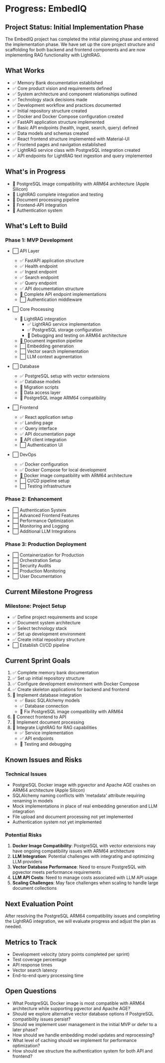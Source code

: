 # Progress: EmbedIQ

## Project Status: Initial Implementation Phase

The EmbedIQ project has completed the initial planning phase and entered the implementation phase. We have set up the core project structure and scaffolding for both backend and frontend components and are now implementing RAG functionality with LightRAG.

## What Works

- ✅ Memory Bank documentation established
- ✅ Core product vision and requirements defined
- ✅ System architecture and component relationships outlined
- ✅ Technology stack decisions made
- ✅ Development workflow and practices documented
- ✅ Initial repository structure created
- ✅ Docker and Docker Compose configuration created
- ✅ FastAPI application structure implemented
- ✅ Basic API endpoints (health, ingest, search, query) defined
- ✅ Data models and schemas created
- ✅ React frontend structure implemented with Material-UI
- ✅ Frontend pages and navigation established
- ✅ LightRAG service class with PostgreSQL integration created
- ✅ API endpoints for LightRAG text ingestion and query implemented

## What's in Progress

- 🔄 PostgreSQL image compatibility with ARM64 architecture (Apple Silicon)
- 🔄 LightRAG complete integration and testing
- 🔄 Document processing pipeline
- 🔄 Frontend-API integration
- 🔄 Authentication system

## What's Left to Build

### Phase 1: MVP Development

- ⬜ API Layer

  - ✅ FastAPI application structure
  - ✅ Health endpoint
  - ✅ Ingest endpoint
  - ✅ Search endpoint
  - ✅ Query endpoint
  - ✅ API documentation structure
  - 🔄 Complete API endpoint implementations
  - ⬜ Authentication middleware

- ⬜ Core Processing

  - 🔄 LightRAG integration
    - ✅ LightRAG service implementation
    - ✅ PostgreSQL storage configuration
    - 🔄 Debugging and testing on ARM64 architecture
  - 🔄 Document ingestion pipeline
  - ⬜ Embedding generation
  - ⬜ Vector search implementation
  - ⬜ LLM context augmentation

- ⬜ Database

  - ✅ PostgreSQL setup with vector extensions
  - ✅ Database models
  - 🔄 Migration scripts
  - 🔄 Data access layer
  - 🔄 PostgreSQL image ARM64 compatibility

- ⬜ Frontend

  - ✅ React application setup
  - ✅ Landing page
  - ✅ Query interface
  - ✅ API documentation page
  - 🔄 API client integration
  - ⬜ Authentication UI

- ⬜ DevOps
  - ✅ Docker configuration
  - ✅ Docker Compose for local development
  - 🔄 Docker image compatibility with ARM64 architecture
  - ⬜ CI/CD pipeline setup
  - ⬜ Testing infrastructure

### Phase 2: Enhancement

- ⬜ Authentication System
- ⬜ Advanced Frontend Features
- ⬜ Performance Optimization
- ⬜ Monitoring and Logging
- ⬜ Additional LLM Integrations

### Phase 3: Production Deployment

- ⬜ Containerization for Production
- ⬜ Orchestration Setup
- ⬜ Security Audits
- ⬜ Production Monitoring
- ⬜ User Documentation

## Current Milestone Progress

### Milestone: Project Setup

- ✅ Define project requirements and scope
- ✅ Document system architecture
- ✅ Select technology stack
- ✅ Set up development environment
- ✅ Create initial repository structure
- ⬜ Establish CI/CD pipeline

## Current Sprint Goals

1. ✅ Complete memory bank documentation
2. ✅ Set up initial repository structure
3. ✅ Configure development environment with Docker Compose
4. ✅ Create skeleton applications for backend and frontend
5. 🔄 Implement database integration
   - ✅ Basic SQLAlchemy models
   - ✅ Database connection
   - 🔄 Fix PostgreSQL image compatibility with ARM64
6. 🔄 Connect frontend to API
7. 🔄 Implement document processing
8. 🔄 Integrate LightRAG for RAG capabilities
   - ✅ Service implementation
   - ✅ API endpoints
   - 🔄 Testing and debugging

## Known Issues and Risks

### Technical Issues

- PostgreSQL Docker image with pgvector and Apache AGE crashes on ARM64 architecture (Apple Silicon)
- SQLAlchemy naming conflicts with 'metadata' attribute requiring renaming in models
- Mock implementations in place of real embedding generation and LLM integration
- File upload and document processing not yet implemented
- Authentication system not yet implemented

### Potential Risks

1. **Docker Image Compatibility**: PostgreSQL with vector extensions may have ongoing compatibility issues with ARM64 architecture
2. **LLM Integration**: Potential challenges with integrating and optimizing LLM providers
3. **Vector Database Performance**: Need to ensure PostgreSQL with pgvector meets performance requirements
4. **LLM API Costs**: Need to manage costs associated with LLM API usage
5. **Scaling Challenges**: May face challenges when scaling to handle large document collections

## Next Evaluation Point

After resolving the PostgreSQL ARM64 compatibility issues and completing the LightRAG integration, we will evaluate progress and adjust the plan as needed.

## Metrics to Track

- Development velocity (story points completed per sprint)
- Test coverage percentage
- API response times
- Vector search latency
- End-to-end query processing time

## Open Questions

- What PostgreSQL Docker image is most compatible with ARM64 architecture while supporting pgvector and Apache AGE?
- Should we explore alternative vector database options if PostgreSQL compatibility issues persist?
- Should we implement user management in the initial MVP or defer to a later phase?
- How should we handle embedding model updates and reprocessing?
- What level of caching should we implement for performance optimization?
- How should we structure the authentication system for both API and frontend?

